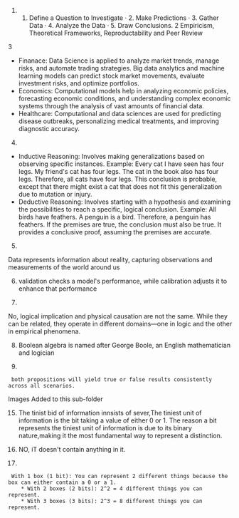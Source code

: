 1.
    1. Define a Question to Investigate · 2. Make Predictions · 3. Gather Data · 4. Analyze the Data · 5. Draw Conclusions.
  2
   Empiricism, Theoretical Frameworks, Reproductability and Peer Review

3 
* Finanace: Data Science is applied to analyze market trends, manage risks, and automate trading strategies. Big data analytics and machine learning models can predict stock market movements, evaluate investment risks, and optimize portfolios.
* Economics: Computational models help in analyzing economic policies, forecasting economic conditions, and understanding complex economic systems through the analysis of vast amounts of financial data.
* Healthcare: Computational and data sciences are used for predicting disease outbreaks, personalizing medical treatments, and improving diagnostic accuracy.

4. 
* Inductive Reasoning: Involves making generalizations based on observing specific instances. Example: Every cat I have seen has four legs. My friend's cat has four legs. The cat in the book also has four legs. Therefore, all cats have four legs. This conclusion is probable, except that there might exist a cat that does not fit this generalization due to mutation or injury.
* Deductive Reasoning: Involves starting with a hypothesis and examining the possibilities to reach a specific, logical conclusion. Example: All birds have feathers. A penguin is a bird. Therefore, a penguin has feathers. If the premises are true, the conclusion must also be true. It provides a conclusive proof, assuming the premises are accurate.

5.
  Data represents information about reality, capturing observations and measurements of the world around us

6.
    validation checks a model's performance, while calibration adjusts it to enhance that performance

7)
No, logical implication and physical causation are not the same. While they can be related, they operate in different domains—one in logic and the other in empirical phenomena.

8.
   Boolean algebra is named after George Boole, an English mathematician and logician

  11.
     both propositions will yield true or false results consistently across all scenarios.

 Images Added to this sub-folder

15.  The tinist bid of information innsists of sever,The tiniest unit of information is the bit taking a value of either 0 or 1.
The reason a bit represents the tiniest unit of information is due to its binary nature,making it the most fundamental way to represent a distinction.

16.  NO, iT doesn't contain anything in it.

  18.
     With 1 box (1 bit): You can represent 2 different things because the box can either contain a 0 or a 1.
        * With 2 boxes (2 bits): 2^2 = 4 different things you can represent.
        * With 3 boxes (3 bits): 2^3 = 8 different things you can represent.

